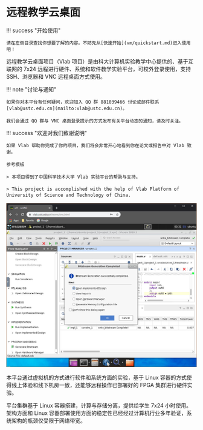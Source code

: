 # 远程教学云桌面

!!! success "开始使用"

    请在左侧目录查找你想要了解的内容。不妨先从[快速开始](vm/quickstart.md)进入使用吧！

远程教学云桌面项目（Vlab 项目）是由科大计算机实验教学中心提供的、基于互联网的 7x24 远程进行硬件、系统和软件教学实验平台，可校外登录使用，支持 SSH、浏览器和 VNC 远程桌面方式使用。

!!! note "讨论与通知"

    如果你对本平台有任何疑问，欢迎加入 QQ 群 881039466 讨论或邮件联系 [vlab@ustc.edu.cn](mailto:vlab@ustc.edu.cn)。

    我们会通过 QQ 群与 VNC 桌面登录提示的方式发布有关平台动态的通知，请及时关注。

!!! success "欢迎对我们致谢说明"

    如果 Vlab 帮助你完成了你的项目，我们将会非常开心地看到你在论文或报告中对 Vlab 致谢。

    参考模板

    > 本项目得到了中国科学技术大学 Vlab 实验平台的帮助与支持。

    > This project is accomplished with the help of Vlab Platform of University of Science and Technology of China.

![Vlab in Browser](images/vlab-in-browser.jpg)

本平台通过虚拟机的方式进行软件和系统方面的实验，基于 Linux 容器的方式使得线上体验和线下机房一致，还能够远程操作已部署好的 FPGA 集群进行硬件实验。

平台集群基于 Linux 容器搭建，计算与存储分离，提供给学生 7x24 小时使用。架构方面和 Linux 容器部署使用方面的稳定性已经经过计算机行业多年验证，系统架构的瓶颈仅受限于网络带宽。
